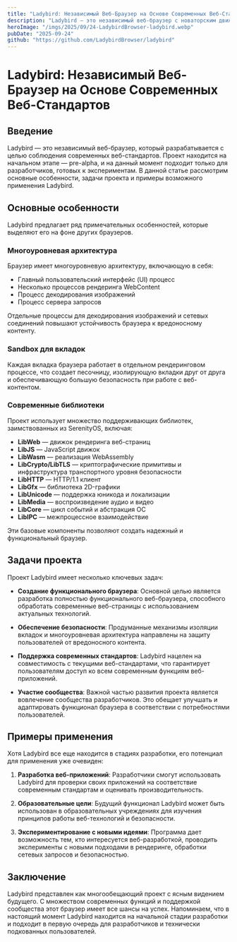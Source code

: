 ```yaml
---
title: "Ladybird: Независимый Веб-Браузер на Основе Современных Веб-Стандартов"
description: "Ladybird — это независимый веб-браузер с новаторским движком, разработанный с учетом современных стандартов. Находится на этапе пред-альфа и предназначен для разработчиков."
heroImage: "/imgs/2025/09/24-LadybirdBrowser-ladybird.webp"
pubDate: "2025-09-24"
github: "https://github.com/LadybirdBrowser/ladybird"
---
```


# Ladybird: Независимый Веб-Браузер на Основе Современных Веб-Стандартов

## Введение

Ladybird — это независимый веб-браузер, который разрабатывается с целью соблюдения современных веб-стандартов. Проект находится на начальном этапе — pre-alpha, и на данный момент подходит только для разработчиков, готовых к экспериментам. В данной статье рассмотрим основные особенности, задачи проекта и примеры возможного применения Ladybird.

## Основные особенности

Ladybird предлагает ряд примечательных особенностей, которые выделяют его на фоне других браузеров.

### Многоуровневая архитектура

Браузер имеет многоуровневую архитектуру, включающую в себя:

- Главный пользовательский интерфейс (UI) процесс
- Несколько процессов рендеринга WebContent
- Процесс декодирования изображений
- Процесс сервера запросов

Отдельные процессы для декодирования изображений и сетевых соединений повышают устойчивость браузера к вредоносному контенту. 

### Sandbox для вкладок

Каждая вкладка браузера работает в отдельном рендеринговом процессе, что создает песочницу, изолирующую вкладки друг от друга и обеспечивающую большую безопасность при работе с веб-контентом.

### Современные библиотеки

Проект использует множество поддерживающих библиотек, заимствованных из SerenityOS, включая:

- **LibWeb** — движок рендеринга веб-страниц
- **LibJS** — JavaScript движок
- **LibWasm** — реализация WebAssembly
- **LibCrypto/LibTLS** — криптографические примитивы и инфраструктура транспортного уровня безопасности
- **LibHTTP** — HTTP/1.1 клиент
- **LibGfx** — библиотека 2D-графики
- **LibUnicode** — поддержка юникода и локализации
- **LibMedia** — воспроизведение аудио и видео
- **LibCore** — цикл событий и абстракция ОС
- **LibIPC** — межпроцессное взаимодействие

Эти базовые компоненты позволяют создать надежный и функциональный браузер.

## Задачи проекта

Проект Ladybird имеет несколько ключевых задач:

- **Создание функционального браузера**: Основной целью является разработка полностью функционального веб-браузера, способного обработать современные веб-страницы с использованием актуальных технологий.

- **Обеспечение безопасности**: Продуманные механизмы изоляции вкладок и многоуровневая архитектура направлены на защиту пользователей от вредоносного контента.

- **Поддержка современных стандартов**: Ladybird нацелен на совместимость с текущими веб-стандартами, что гарантирует пользователям доступ ко всем современным функциям веб-приложений.

- **Участие сообщества**: Важной частью развития проекта является вовлечение сообщества разработчиков. Это обещает улучшать и адаптировать функционал браузера в соответствии с потребностями пользователей.

## Примеры применения

Хотя Ladybird все еще находится в стадиях разработки, его потенциал для применения уже очевиден:

1. **Разработка веб-приложений**: Разработчики смогут использовать Ladybird для проверки своих приложений на соответствие современным стандартам и оценивать производительность.

2. **Образовательные цели**: Будущий функционал Ladybird может быть использован в образовательных учреждениях для изучения принципов работы веб-технологий и безопасности.

3. **Экспериментирование с новыми идеями**: Программа дает возможность тем, кто интересуется веб-разработкой, проводить эксперименты с новыми подходами в рендеринге, обработки сетевых запросов и безопасностью.

## Заключение

Ladybird представлен как многообещающий проект с ясным видением будущего. С множеством современных функций и поддержкой сообщества этот браузер имеет все шансы на успех. Напоминаем, что в настоящий момент Ladybird находится на начальной стадии разработки и подходит в первую очередь для разработчиков и технически подкованных пользователей.
